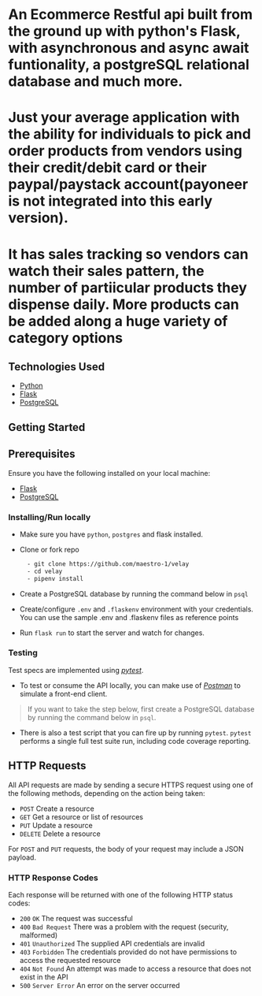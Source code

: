 # An Ecommerce Restful api built from the ground up with python's Flask, with asynchronous and async await funtionality, a postgreSQL relational database and much more.

# Just your average application with the ability for individuals to pick and order products from vendors using their credit/debit card or their paypal/paystack account(payoneer is not integrated into this early version). 

# It has sales tracking so vendors can watch their sales pattern, the number of partiicular products they dispense daily. More products can be added along a huge variety of category options


## Technologies Used

- [Python](https://www.python.org/)
- [Flask](http://flask.palletsprojects.com/en/1.1.x/)
- [PostgreSQL](https://www.postgresql.org/download/)


## Getting Started

## Prerequisites

Ensure you have the following installed on your local machine:

- [Flask](https://nodejs.org/en/download/)
- [PostgreSQL](https://www.postgresql.org/download/)

### Installing/Run locally

- Make sure you have `python`, `postgres` and flask installed.

- Clone or fork repo

  ```bash
    - git clone https://github.com/maestro-1/velay
    - cd velay
    - pipenv install
  ```

- Create a PostgreSQL database by running the command below in `psql`


- Create/configure `.env` and `.flaskenv` environment with your credentials. You can use the sample .env and .flaskenv files as reference points 

- Run `flask run` to start the server and watch for changes.

### Testing

Test specs are implemented using [_pytest_]().

- To test or consume the API locally, you can make use of [_Postman_](https://www.getpostman.com) to simulate a front-end client.

> If you want to take the step below, first create a PostgreSQL database by running the command below in `psql`.

- There is also a test script that you can fire up by running `pytest`. `pytest` performs a single full test suite run, including code coverage reporting.


## HTTP Requests

All API requests are made by sending a secure HTTPS request using one of the following methods, depending on the action being taken:

- `POST` Create a resource
- `GET` Get a resource or list of resources
- `PUT` Update a resource
- `DELETE` Delete a resource

For `POST` and `PUT` requests, the body of your request may include a JSON payload.

### HTTP Response Codes

Each response will be returned with one of the following HTTP status codes:

- `200` `OK` The request was successful
- `400` `Bad Request` There was a problem with the request (security, malformed)
- `401` `Unauthorized` The supplied API credentials are invalid
- `403` `Forbidden` The credentials provided do not have permissions to access the requested resource
- `404` `Not Found` An attempt was made to access a resource that does not exist in the API
- `500` `Server Error` An error on the server occurred
